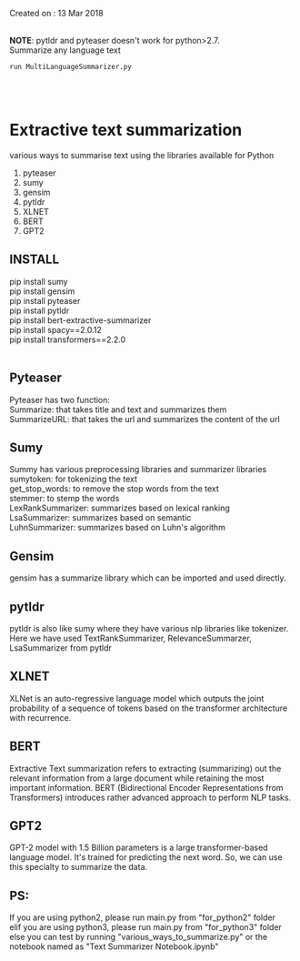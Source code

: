 Created on : 13 Mar 2018

<br> **NOTE**: pytldr and pyteaser doesn't work for python>2.7. <br>
Summarize any language text
<br>
```
run MultiLanguageSummarizer.py
```
<br><br>
# Extractive text summarization
various ways to summarise text using the libraries available for Python
  1. pyteaser
  2. sumy
  3. gensim
  4. pytldr
  5. XLNET
  6. BERT
  7. GPT2
  
## INSTALL
pip install sumy<br>
pip install gensim<br>
pip install pyteaser<br>
pip install pytldr<br>
pip install bert-extractive-summarizer<br>
pip install spacy==2.0.12<br>
pip install transformers==2.2.0<br>
<br>
## Pyteaser
Pyteaser has two function:<br>
  Summarize: that takes title and text and summarizes them<br>
  SummarizeURL: that takes the url and summarizes the content of the url<br>
  
## Sumy
Summy has various preprocessing libraries and summarizer libraries<br>
  sumytoken: for tokenizing the text<br>
  get_stop_words: to remove the stop words from the text<br>
  stemmer: to stemp the words<br>
  LexRankSummarizer: summarizes based on lexical ranking<br>
  LsaSummarizer: summarizes based on semantic<br>
  LuhnSummarizer: summarizes based on Luhn's algorithm<br>

## Gensim
  gensim has a summarize library which can be imported and used directly.
  
## pytldr
 pytldr is also like sumy where they have various nlp libraries like tokenizer.<br>
 Here we have used TextRankSummarizer, RelevanceSummarzer, LsaSummarizer from pytldr

## XLNET
XLNet is an auto-regressive language model which outputs the joint probability of a sequence of tokens based on the transformer architecture with recurrence.

## BERT
Extractive Text summarization refers to extracting (summarizing) out the relevant information from a large document while retaining the most important information. BERT (Bidirectional Encoder Representations from Transformers) introduces rather advanced approach to perform NLP tasks.

## GPT2
GPT-2 model with 1.5 Billion parameters is a large transformer-based language model. It's trained for predicting the next word. So, we can use this specialty to summarize the data.

## PS:
If you are using python2, please run main.py from "for_python2" folder <br>
elif you are using python3,  please run main.py from "for_python3" folder<br>
else you can test by running "various_ways_to_summarize.py" or the notebook named as "Text Summarizer Notebook.ipynb"
